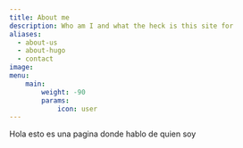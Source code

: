```yaml
---
title: About me
description: Who am I and what the heck is this site for
aliases:
  - about-us
  - about-hugo
  - contact
image: 
menu:
    main: 
        weight: -90
        params:
            icon: user
---
```

Hola esto es una pagina donde hablo de quien soy 